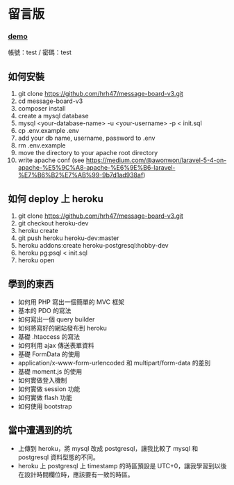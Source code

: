 # 留言版

### [demo](https://message-board-v3.herokuapp.com/) 
帳號：test / 密碼：test

## 如何安裝

1. git clone https://github.com/hrh47/message-board-v3.git
2. cd message-board-v3
3. composer install
4. create a mysql database
5. mysql &lt;your-database-name&gt; -u &lt;your-username&gt; -p &lt; init.sql
6. cp .env.example .env
7. add your db name, username, password to .env
8. rm .env.example
9. move the directory to your apache root directory
10. write apache conf (see https://medium.com/@awonwon/laravel-5-4-on-apache-%E5%9C%A8-apache-%E6%9E%B6-laravel-%E7%B6%B2%E7%AB%99-9b7d1ad938af)

## 如何 deploy 上 heroku

1. git clone https://github.com/hrh47/message-board-v3.git
2. git checkout heroku-dev
3. heroku create
4. git push heroku heroku-dev:master
5. heroku addons:create heroku-postgresql:hobby-dev
6. heroku pg:psql &lt; init.sql
7. heroku open

## 學到的東西

- 如何用 PHP 寫出一個簡單的 MVC 框架
- 基本的 PDO 的寫法
- 如何寫出一個 query builder
- 如何將寫好的網站發布到 heroku
- 基礎 .htaccess 的寫法
- 如何利用 ajax 傳送表單資料
- 基礎 FormData 的使用
- application/x-www-form-urlencoded 和 multipart/form-data 的差別
- 基礎 moment.js 的使用
- 如何實做登入機制
- 如何實做 session 功能
- 如何實做 flash 功能
- 如何使用 bootstrap

## 當中遭遇到的坑

- 上傳到 heroku，將 mysql 改成 postgresql，讓我比較了 mysql 和 postgresql 資料型態的不同。
- heroku 上 postgresql 上 timestamp 的時區預設是 UTC+0，讓我學習到以後在設計時間欄位時，應該要有一致的時區。
